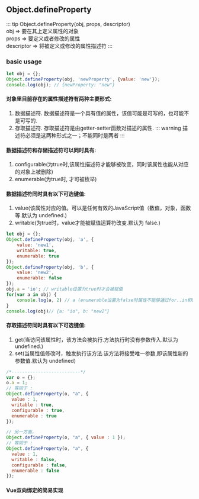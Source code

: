 ## Object.defineProperty
::: tip
Object.defineProperty(obj, props, descriptor)<br />
obj => 要在其上定义属性的对象<br />
props => 要定义或者修改的属性<br />
descriptor => 将被定义或修改的属性描述符
:::
### basic usage
```js
let obj = {};
Object.defineProperty(obj, 'newProperty', {value: 'new'});
console.log(obj); // {newProperty: "new"} 
```
#### 对象里目前存在的属性描述符有两种主要形式:
1. 数据描述符. 数据描述符是一个具有值的属性，该值可能是可写的，也可能不是可写的.
2. 存取描述符. 存取描述符是由getter-setter函数对描述的属性.
::: warning
描述符必须是这两种形式之一；不能同时是两者
:::
#### 数据描述符和存储描述符可以同时具有:
1. configurable(为true时,该属性描述符才能够被改变，同时该属性也能从对应的对象上被删除)
2. enumerable(为true时, 才可被枚举)
#### 数据描述符同时具有以下可选键值:
1. value(该属性对应的值。可以是任何有效的JavaScript值（数值，对象，函数等.默认为 undefined.)
2. writable(为true时，value才能被赋值运算符改变.默认为 false.)
```js
let obj = {};
Object.defineProperty(obj, 'a', {
    value: 'new1',
    writable: true,
    enumerable: true
});
Object.defineProperty(obj, 'b', {
    value: 'new2',
    enumerable: false
});
obj.a = 'io'; // writable设置为true时才会被赋值
for(var a in obj) {
    console.log(a, 2) // a (enumerable设置为false时属性不能够通过for..in和Object.keys()遍历输出)
}
console.log(obj)// {a: "io", b: "new2"}
```
#### 存取描述符同时具有以下可选键值:
1. get(当访问该属性时，该方法会被执行.方法执行时没有参数传入.默认为 undefined.)
2. set(当属性值修改时，触发执行该方法.该方法将接受唯一参数,即该属性新的参数值.默认为 undefined)
```js
/*--------------------------*/ 
var o = {};
o.a = 1;
// 等同于 :
Object.defineProperty(o, "a", {
  value : 1,
  writable : true,
  configurable : true,
  enumerable : true
});

// 另一方面，
Object.defineProperty(o, "a", { value : 1 });
// 等同于 :
Object.defineProperty(o, "a", {
  value : 1,
  writable : false,
  configurable : false,
  enumerable : false
});
```
#### Vue双向绑定的简易实现

